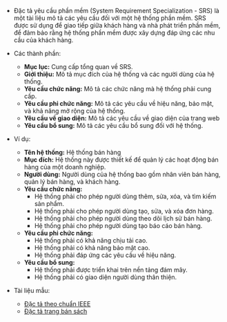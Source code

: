 - Đặc tả yêu cầu phần mềm (System Requirement Specialization - SRS) là một tài liệu mô tả các yêu cầu đối với một hệ thống phần mềm. SRS được sử dụng để giao tiếp giữa khách hàng và nhà phát triển phần mềm, để đảm bảo rằng hệ thống phần mềm được xây dựng đáp ứng các nhu cầu của khách hàng.
- Các thành phần:
	- **Mục lục:** Cung cấp tổng quan về SRS.
	- **Giới thiệu:** Mô tả mục đích của hệ thống và các người dùng của hệ thống.
	- **Yêu cầu chức năng:** Mô tả các chức năng mà hệ thống phải cung cấp.
	- **Yêu cầu phi chức năng:** Mô tả các yêu cầu về hiệu năng, bảo mật, và khả năng mở rộng của hệ thống.
	- **Yêu cầu về giao diện:** Mô tả các yêu cầu về giao diện của trang web
	- **Yêu cầu bổ sung:** Mô tả các yêu cầu bổ sung đối với hệ thống.
- Ví dụ:
	- **Tên hệ thống:** Hệ thống bán hàng
	- **Mục đích:** Hệ thống này được thiết kế để quản lý các hoạt động bán hàng của một doanh nghiệp.
	- **Người dùng:** Người dùng của hệ thống bao gồm nhân viên bán hàng, quản lý bán hàng, và khách hàng.
	- **Yêu cầu chức năng:**
		- Hệ thống phải cho phép người dùng thêm, sửa, xóa, và tìm kiếm sản phẩm.
		- Hệ thống phải cho phép người dùng tạo, sửa, và xóa đơn hàng.
		- Hệ thống phải cho phép người dùng theo dõi lịch sử bán hàng.
		- Hệ thống phải cho phép người dùng tạo báo cáo bán hàng.
	- **Yêu cầu phi chức năng:**
		- Hệ thống phải có khả năng chịu tải cao.
		- Hệ thống phải có khả năng bảo mật cao.
		- Hệ thống phải đáp ứng các yêu cầu về hiệu năng.
	- **Yêu cầu bổ sung:**
		- Hệ thống phải được triển khai trên nền tảng đám mây.
		- Hệ thống phải có giao diện người dùng thân thiện.


- Tài liệu mẫu:
	- [Đặc tả theo chuẩn IEEE](https://www.academia.edu/13467185/T%C3%A0i_li%E1%BB%87u_%C4%91%E1%BA%B7c_t%E1%BA%A3_y%C3%AAu_c%E1%BA%A7u_ph%E1%BA%A7n_m%E1%BB%81m_b%C3%A1n_h%C3%A0ng_theo_chu%E1%BA%A9n_IEEE)
	- [Đặc tả trang bán sách](https://www.cse.msu.edu/~chengb/RE-491/Papers/SRS-BECS-2007.pdf)